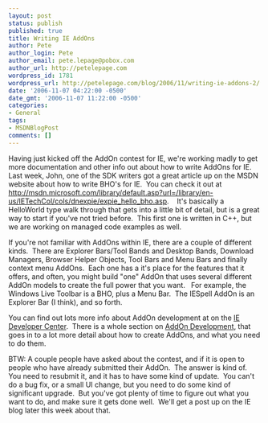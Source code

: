 ```yaml
---
layout: post
status: publish
published: true
title: Writing IE AddOns
author: Pete
author_login: Pete
author_email: pete.lepage@pobox.com
author_url: http://petelepage.com
wordpress_id: 1781
wordpress_url: http://petelepage.com/blog/2006/11/writing-ie-addons-2/
date: '2006-11-07 04:22:00 -0500'
date_gmt: '2006-11-07 11:22:00 -0500'
categories:
- General
tags:
- MSDNBlogPost
comments: []
---
```

<p>Having just kicked off the AddOn contest for IE, we're working madly to get more documentation and other info out about how to write AddOns for IE.&nbsp; Last week, John, one of the SDK writers got a great article up on the MSDN website about how to write BHO's for IE.&nbsp; You can check it out at <a href="http://msdn.microsoft.com/library/default.asp?url=/library/en-us/IETechCol/cols/dnexpie/expie_hello_bho.asp">http://msdn.microsoft.com/library/default.asp?url=/library/en-us/IETechCol/cols/dnexpie/expie_hello_bho.asp</a>.&nbsp;&nbsp;&nbsp; It's basically a HelloWorld type walk through that gets into a little bit of detail, but is a great way to start if you've not tried before.&nbsp; This first one is written in C++, but we are working on managed code examples as well.</p>
<p>If you're not familiar with AddOns within IE, there are a couple of different kinds.&nbsp; There are Explorer Bars/Tool Bands and Desktop Bands, Download Managers, Browser Helper Objects, Tool Bars and Menu Bars and finally context menu AddOns.&nbsp; Each one has a it's place for the features that it offers, and often, you might build "one" AddOn that uses several different AddOn models to create the full power that you want.&nbsp;&nbsp; For example, the Windows Live Toolbar is a BHO, plus a Menu Bar.&nbsp; The IESpell AddOn is an Explorer Bar (I think), and so forth.&nbsp; </p>
<p>You can find out lots more info about AddOn development at on the <a href="http://msdn2.microsoft.com/en-us/ie/default.aspx">IE Developer Center</a>.&nbsp; There is&nbsp;a whole section on <a href="http://msdn2.microsoft.com/en-us/ie/aa740478.aspx">AddOn Development</a>,&nbsp;that goes in to a lot more detail about how to&nbsp;create&nbsp;AddOns, and what you need to do them.&nbsp;&nbsp;&nbsp;</p>
<p>BTW: A couple people have asked about the contest, and if it is open to people who have already submitted their AddOn.&nbsp; The answer is kind of.&nbsp; You need to resubmit it, and it has to have some kind of update.&nbsp; You can't do a bug fix, or a small UI change, but you need to do some kind of significant upgrade.&nbsp; But you've got plenty of time to figure out what you want to do, and make sure it gets done well.&nbsp; We'll get a post up on the IE blog later this week about that.</p>
